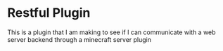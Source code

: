 # Restful Plugin
 This is a plugin that I am making to see if I can communicate with a web server backend through a minecraft server plugin
